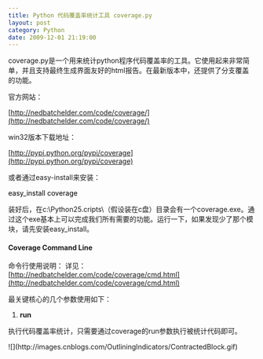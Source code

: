 ```yaml
---
title: Python 代码覆盖率统计工具 coverage.py
layout: post
category: Python
date: 2009-12-01 21:19:00
---
```


coverage.py是一个用来统计python程序代码覆盖率的工具。它使用起来非常简单，并且支持最终生成界面友好的html报告。在最新版本中，还提供了分支覆盖的功能。

官方网站：
  
[http://nedbatchelder.com/code/coverage/](http://nedbatchelder.com/code/coverage/)&nbsp;

win32版本下载地址：
  
[http://pypi.python.org/pypi/coverage](http://pypi.python.org/pypi/coverage)

或者通过easy-install来安装： 

<div class="cnblogs_code">
<div class="cnblogs_code_open" id="cnblogs_code_open_d9d5f156-136f-4093-84fe-ef27e162cb54">
<div><span style="color: #000000;">easy_install&nbsp;coverage</span></div>
</div>
</div>

 装好后，在c:\Python25.cripts\（假设装在c盘）目录会有一个coverage.exe。通过这个exe基本上可以完成我们所有需要的功能。运行一下，如果发现少了那个模块，请先安装easy_install。

#### Coverage Command Line 

命令行使用说明： 详见：[http://nedbatchelder.com/code/coverage/cmd.html](http://nedbatchelder.com/code/coverage/cmd.html)

最关键核心的几个参数使用如下：

1. **run**

执行代码覆盖率统计，只需要通过coverage的run参数执行被统计代码即可。

<div class="cnblogs_code">![](http://images.cnblogs.com/OutliningIndicators/ContractedBlock.gif)<div class="cnblogs_code_open" id="cnblogs_code_open_57e8d8c6-3d18-40ed-a3bd-bbe48d35c5d1"><div><!--

Code highlighting produced by Actipro CodeHighlighter (freeware)
http://www.CodeHighlighter.com/

--><span style="color: #000000;">$&nbsp;coverage&nbsp;run&nbsp;my_program.py&nbsp;arg1&nbsp;arg2</span></div></div></div>

跑完后，会自动生成一个覆盖率统计结果文件（data file）：.coverage。如果要修改这个默认的文件名也可以，只要设置COVERAGE_FILE环境变量。

2. **report**

有了覆盖率统计结果文件，只需要再运行report参数，就可以在命令里看到统计的结果。

<div class="cnblogs_code">![](http://images.cnblogs.com/OutliningIndicators/ContractedBlock.gif)<div class="cnblogs_code_open" id="cnblogs_code_open_eb354b98-fdbc-4c5f-ad62-5bb225d11017"><div><!--

Code highlighting produced by Actipro CodeHighlighter (freeware)
http://www.CodeHighlighter.com/

--><span style="color: #000000;">$&nbsp;coverage&nbsp;report
Name&nbsp;&nbsp;&nbsp;&nbsp;&nbsp;&nbsp;&nbsp;&nbsp;&nbsp;&nbsp;&nbsp;&nbsp;&nbsp;&nbsp;&nbsp;&nbsp;&nbsp;&nbsp;&nbsp;&nbsp;&nbsp;&nbsp;Stmts&nbsp;&nbsp;&nbsp;Exec&nbsp;&nbsp;Cover
</span><span style="color: #000000;">---------------------------------------------</span><span style="color: #000000;">
my_program&nbsp;&nbsp;&nbsp;&nbsp;&nbsp;&nbsp;&nbsp;&nbsp;&nbsp;&nbsp;&nbsp;&nbsp;&nbsp;&nbsp;&nbsp;&nbsp;&nbsp;&nbsp;&nbsp;</span><span style="color: #000000;">20</span><span style="color: #000000;">&nbsp;&nbsp;&nbsp;&nbsp;&nbsp;</span><span style="color: #000000;">16</span><span style="color: #000000;">&nbsp;&nbsp;&nbsp;&nbsp;</span><span style="color: #000000;">80</span><span style="color: #000000;">%</span><span style="color: #000000;">
my_module&nbsp;&nbsp;&nbsp;&nbsp;&nbsp;&nbsp;&nbsp;&nbsp;&nbsp;&nbsp;&nbsp;&nbsp;&nbsp;&nbsp;&nbsp;&nbsp;&nbsp;&nbsp;&nbsp;&nbsp;</span><span style="color: #000000;">15</span><span style="color: #000000;">&nbsp;&nbsp;&nbsp;&nbsp;&nbsp;</span><span style="color: #000000;">13</span><span style="color: #000000;">&nbsp;&nbsp;&nbsp;&nbsp;</span><span style="color: #000000;">86</span><span style="color: #000000;">%</span><span style="color: #000000;">
my_other_module&nbsp;&nbsp;&nbsp;&nbsp;&nbsp;&nbsp;&nbsp;&nbsp;&nbsp;&nbsp;&nbsp;&nbsp;&nbsp;&nbsp;</span><span style="color: #000000;">56</span><span style="color: #000000;">&nbsp;&nbsp;&nbsp;&nbsp;&nbsp;</span><span style="color: #000000;">50</span><span style="color: #000000;">&nbsp;&nbsp;&nbsp;&nbsp;</span><span style="color: #000000;">89</span><span style="color: #000000;">%</span><span style="color: #000000;">
</span><span style="color: #000000;">---------------------------------------------</span><span style="color: #000000;">
TOTAL&nbsp;&nbsp;&nbsp;&nbsp;&nbsp;&nbsp;&nbsp;&nbsp;&nbsp;&nbsp;&nbsp;&nbsp;&nbsp;&nbsp;&nbsp;&nbsp;&nbsp;&nbsp;&nbsp;&nbsp;&nbsp;&nbsp;&nbsp;&nbsp;</span><span style="color: #000000;">91</span><span style="color: #000000;">&nbsp;&nbsp;&nbsp;&nbsp;&nbsp;</span><span style="color: #000000;">79</span><span style="color: #000000;">&nbsp;&nbsp;&nbsp;&nbsp;</span><span style="color: #000000;">87</span><span style="color: #000000;">%</span></div></div></div>

3. **html**

最帅最酷的功能了，直接生成html的测试报告。

<div class="cnblogs_code">![](http://images.cnblogs.com/OutliningIndicators/ContractedBlock.gif)<div class="cnblogs_code_open" id="cnblogs_code_open_1f694398-3d9e-40b6-83c9-1b345ca3bd9d"><div><!--

Code highlighting produced by Actipro CodeHighlighter (freeware)
http://www.CodeHighlighter.com/

--><span style="color: #000000;">$&nbsp;coverage&nbsp;html&nbsp;</span><span style="color: #000000;">-</span><span style="color: #000000;">d&nbsp;covhtml</span></div></div></div>

生成的报告非常酷，直接关联代码，高亮显示覆盖和未覆盖的代码，支持排序。可以在这个地址预览一下：
  
[http://nedbatchelder.com/code/coverage/sample_html/](http://nedbatchelder.com/code/coverage/sample_html/)&nbsp;

效果如下：

![](http://images.cnblogs.com/cnblogs_com/coderzh/coverage/coverage1.jpg)&nbsp;

![](http://images.cnblogs.com/cnblogs_com/coderzh/coverage/coverage2.jpg)&nbsp;

4. **combine**

用过代码覆盖率工具的都知道，多份结果的合并至关重要。combine这个参数我琢磨了很久，开始总是合并不成功。后来终于明白了。执行合并操作很简单，只要把需要合并的覆盖率结果数据文件放在同一个目录里，然后执行：

<div class="cnblogs_code">![](http://images.cnblogs.com/OutliningIndicators/ContractedBlock.gif)<div class="cnblogs_code_open" id="cnblogs_code_open_8324b692-6bd2-4c57-997f-9dce465925ac"><div><!--

Code highlighting produced by Actipro CodeHighlighter (freeware)
http://www.CodeHighlighter.com/

--><span style="color: #000000;">coverage&nbsp;combine</span></div></div></div>

&nbsp;即可。但是，其实对目录里的结果文件是有要求的，要求就是文件名的格式，需要合并的文件必须有同样的前缀，然后后面跟一个名称（通常是机器名），然后再跟一个数字（通常是进程ID），比如：
<div class="cnblogs_code">![](http://images.cnblogs.com/OutliningIndicators/ContractedBlock.gif)<div class="cnblogs_code_open" id="cnblogs_code_open_2a28d3d2-1435-44dd-a179-520b7725a3ae"><div><!--

Code highlighting produced by Actipro CodeHighlighter (freeware)
http://www.CodeHighlighter.com/

--><span style="color: #000000;">.coverage.CoderZh.</span><span style="color: #000000;">1234</span><span style="color: #000000;">
.coverage.Cnblogs.</span><span style="color: #000000;">5678</span></div></div></div>

为了方便执行结果的合并，我们在前面执行统计时，在run参数后面跟一个-p参数，会自动生成符合合并条件的结果文件。

<div class="cnblogs_code">![](http://images.cnblogs.com/OutliningIndicators/ContractedBlock.gif)<div class="cnblogs_code_open" id="cnblogs_code_open_942a2835-7bd5-4874-99eb-07542fb66bcf"><div><!--

Code highlighting produced by Actipro CodeHighlighter (freeware)
http://www.CodeHighlighter.com/

--><span style="color: #000000;">$&nbsp;coverage&nbsp;run&nbsp;</span><span style="color: #000000;">-</span><span style="color: #000000;">p&nbsp;my_program.py&nbsp;arg1&nbsp;arg2</span></div></div></div>

合并后，会再生成一个.coverage文件，然后再执行html查看合并后的报告吧。

其他几个**erase** **annotate** **debug** 参数就不介绍了。

#### Coverage API 

除了使用命令行，还可以在python代码中直接调用coverage模块执行代码覆盖率的统计。使用方法也非常简单：

<div class="cnblogs_code">![](http://images.cnblogs.com/OutliningIndicators/ContractedBlock.gif)<div class="cnblogs_code_open" id="cnblogs_code_open_6ee3d71a-bc57-47d8-8632-c520c72ead7b"><div><!--

Code highlighting produced by Actipro CodeHighlighter (freeware)
http://www.CodeHighlighter.com/

--><span style="color: #0000ff;">import</span><span style="color: #000000;">&nbsp;coverage

cov&nbsp;</span><span style="color: #000000;">=</span><span style="color: #000000;">&nbsp;coverage.coverage()
cov.start()

</span><span style="color: #008000;">#</span><span style="color: #008000;">&nbsp;..&nbsp;run&nbsp;your&nbsp;code&nbsp;..</span><span style="color: #008000;">
</span><span style="color: #000000;">
cov.stop()
cov.save()</span></div></div></div>

<span style="color: #000000;">coverage</span>的构造函数可以设置结果文件的名称等。有个函数容易弄错，就是<tt>use_cache</tt>，如果设置的<tt>use_cache</tt>(0)，表示不在硬盘上读写结果文件。如果需要结果数据用来合并，一定要设置use_cache(1)。

coverage提供一些很好用的函数，如：<tt style="font-weight: bold;">exclude</tt>（排除统计的代码），<tt style="font-weight: bold;">html_report</tt>（生成html报告），<tt style="font-weight: bold;">report</tt>（控制台输出结果）

下篇讲讲如何在测试django应用时，编写一个自己的test runner来执行代码覆盖率的统计。 
